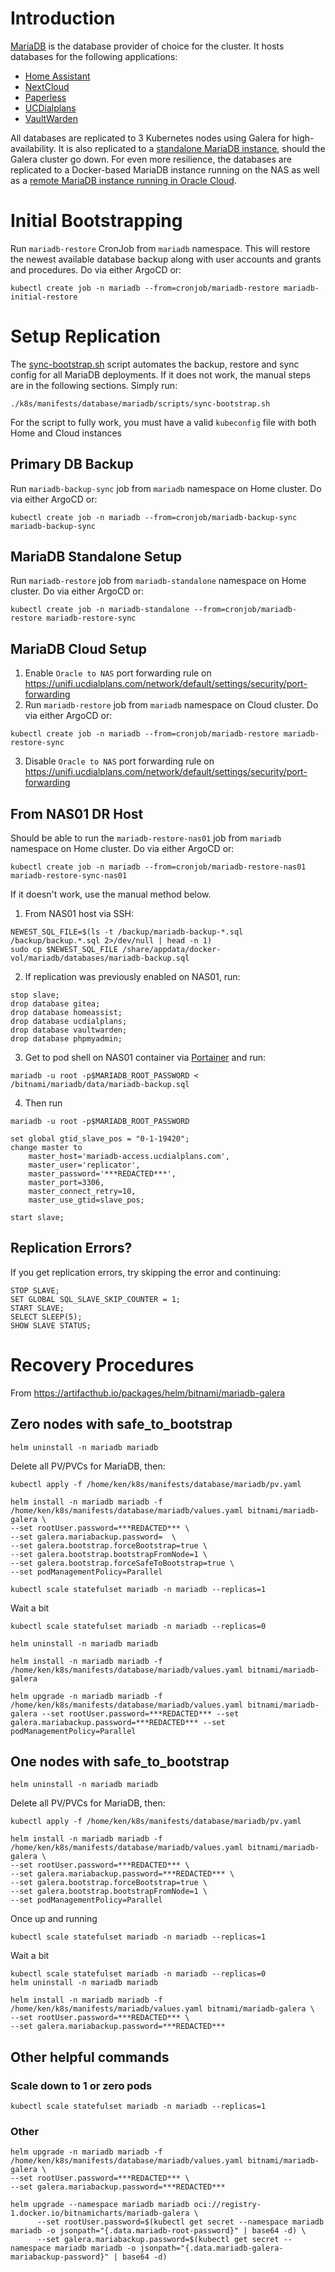# Introduction
[MariaDB](https://mariadb.org/) is the database provider of choice for the cluster. It hosts databases for the following applications:
* [Home Assistant](/manifests/homeops/homeassist)
* [NextCloud](/manifests/apps/nextcloud)
* [Paperless](/manifests/apps/paperless)
* [UCDialplans](/manifests/apps/ucdialplans)
* [VaultWarden](/manifests/apps/vaultwarden)

All databases are replicated to 3 Kubernetes nodes using Galera for high-availability. It is also replicated to a [standalone MariaDB instance](/manifests/database/mariadb-standalone), should the Galera cluster go down. For even more resilience, the databases are replicated to a Docker-based MariaDB instance running on the NAS as well as a [remote MariaDB instance running in Oracle Cloud](https://github.com/kenlasko/k3s-cloud/tree/main/mariadb).

# Initial Bootstrapping
Run `mariadb-restore` CronJob from `mariadb` namespace. This will restore the newest available database backup along with user accounts and grants and procedures. Do via either ArgoCD or:
```
kubectl create job -n mariadb --from=cronjob/mariadb-restore mariadb-initial-restore
```

# Setup Replication
The [sync-bootstrap.sh](/manifests/database/mariadb/scripts/sync-bootstrap.sh) script automates the backup, restore and sync config for all MariaDB deployments. If it does not work, the manual steps are in the following sections. Simply run:
```
./k8s/manifests/database/mariadb/scripts/sync-bootstrap.sh
```
For the script to fully work, you must have a valid `kubeconfig` file with both Home and Cloud instances

## Primary DB Backup
Run `mariadb-backup-sync` job from `mariadb` namespace on Home cluster. Do via either ArgoCD or:
```
kubectl create job -n mariadb --from=cronjob/mariadb-backup-sync mariadb-backup-sync
```

## MariaDB Standalone Setup
Run `mariadb-restore` job from `mariadb-standalone` namespace on Home cluster. Do via either ArgoCD or:
```
kubectl create job -n mariadb-standalone --from=cronjob/mariadb-restore mariadb-restore-sync
```

## MariaDB Cloud Setup
1. Enable ```Oracle to NAS``` port forwarding rule on https://unifi.ucdialplans.com/network/default/settings/security/port-forwarding
2. Run `mariadb-restore` job from `mariadb` namespace on Cloud cluster. Do via either ArgoCD or:
```
kubectl create job -n mariadb --from=cronjob/mariadb-restore mariadb-restore-sync
```
3. Disable ```Oracle to NAS``` port forwarding rule on https://unifi.ucdialplans.com/network/default/settings/security/port-forwarding


## From NAS01 DR Host
Should be able to run the `mariadb-restore-nas01` job from `mariadb` namespace on Home cluster. Do via either ArgoCD or:
```
kubectl create job -n mariadb --from=cronjob/mariadb-restore-nas01 mariadb-restore-sync-nas01
```

If it doesn't work, use the manual method below.

1. From NAS01 host via SSH:
```
NEWEST_SQL_FILE=$(ls -t /backup/mariadb-backup-*.sql /backup/backup.*.sql 2>/dev/null | head -n 1)
sudo cp $NEWEST_SQL_FILE /share/appdata/docker-vol/mariadb/databases/mariadb-backup.sql
```
2. If replication was previously enabled on NAS01, run:
```
stop slave;
drop database gitea;
drop database homeassist;
drop database ucdialplans;
drop database vaultwarden;
drop database phpmyadmin;
```
3. Get to pod shell on NAS01 container via [Portainer](https://portainer.ucdialplans.com) and run:
```
mariadb -u root -p$MARIADB_ROOT_PASSWORD < /bitnami/mariadb/data/mariadb-backup.sql
```

4. Then run 
```
mariadb -u root -p$MARIADB_ROOT_PASSWORD
```
```
set global gtid_slave_pos = "0-1-19420";
change master to
    master_host='mariadb-access.ucdialplans.com',
    master_user='replicator',
    master_password='***REDACTED***',
    master_port=3306,
    master_connect_retry=10,
    master_use_gtid=slave_pos;

start slave;
```

## Replication Errors?
If you get replication errors, try skipping the error and continuing:
```
STOP SLAVE;
SET GLOBAL SQL_SLAVE_SKIP_COUNTER = 1;
START SLAVE;
SELECT SLEEP(5);
SHOW SLAVE STATUS;
```

# Recovery Procedures
From https://artifacthub.io/packages/helm/bitnami/mariadb-galera

## Zero nodes with safe_to_bootstrap

```
helm uninstall -n mariadb mariadb
```

Delete all PV/PVCs for MariaDB, then:
```
kubectl apply -f /home/ken/k8s/manifests/database/mariadb/pv.yaml

helm install -n mariadb mariadb -f /home/ken/k8s/manifests/database/mariadb/values.yaml bitnami/mariadb-galera \
--set rootUser.password=***REDACTED*** \
--set galera.mariabackup.password=  \
--set galera.bootstrap.forceBootstrap=true \
--set galera.bootstrap.bootstrapFromNode=1 \
--set galera.bootstrap.forceSafeToBootstrap=true \
--set podManagementPolicy=Parallel

kubectl scale statefulset mariadb -n mariadb --replicas=1
```

Wait a bit
```
kubectl scale statefulset mariadb -n mariadb --replicas=0

helm uninstall -n mariadb mariadb

helm install -n mariadb mariadb -f /home/ken/k8s/manifests/database/mariadb/values.yaml bitnami/mariadb-galera

helm upgrade -n mariadb mariadb -f /home/ken/k8s/manifests/database/mariadb/values.yaml bitnami/mariadb-galera --set rootUser.password=***REDACTED*** --set galera.mariabackup.password=***REDACTED*** --set podManagementPolicy=Parallel
```


## One nodes with safe_to_bootstrap
```
helm uninstall -n mariadb mariadb
```

Delete all PV/PVCs for MariaDB, then:
```
kubectl apply -f /home/ken/k8s/manifests/database/mariadb/pv.yaml

helm install -n mariadb mariadb -f /home/ken/k8s/manifests/database/mariadb/values.yaml bitnami/mariadb-galera \
--set rootUser.password=***REDACTED*** \
--set galera.mariabackup.password=***REDACTED*** \
--set galera.bootstrap.forceBootstrap=true \
--set galera.bootstrap.bootstrapFromNode=1 \
--set podManagementPolicy=Parallel 
```

Once up and running
```
kubectl scale statefulset mariadb -n mariadb --replicas=1
```
Wait a bit
```
kubectl scale statefulset mariadb -n mariadb --replicas=0
helm uninstall -n mariadb mariadb

helm install -n mariadb mariadb -f /home/ken/k8s/manifests/mariadb/values.yaml bitnami/mariadb-galera \
--set rootUser.password=***REDACTED*** \
--set galera.mariabackup.password=***REDACTED*** 
```


## Other helpful commands
### Scale down to 1 or zero pods
```
kubectl scale statefulset mariadb -n mariadb --replicas=1
```


### Other
```
helm upgrade -n mariadb mariadb -f /home/ken/k8s/manifests/database/mariadb/values.yaml bitnami/mariadb-galera \
--set rootUser.password=***REDACTED*** \
--set galera.mariabackup.password=***REDACTED***
```

```
helm upgrade --namespace mariadb mariadb oci://registry-1.docker.io/bitnamicharts/mariadb-galera \
      --set rootUser.password=$(kubectl get secret --namespace mariadb mariadb -o jsonpath="{.data.mariadb-root-password}" | base64 -d) \
      --set galera.mariabackup.password=$(kubectl get secret --namespace mariadb mariadb -o jsonpath="{.data.mariadb-galera-mariabackup-password}" | base64 -d)
```